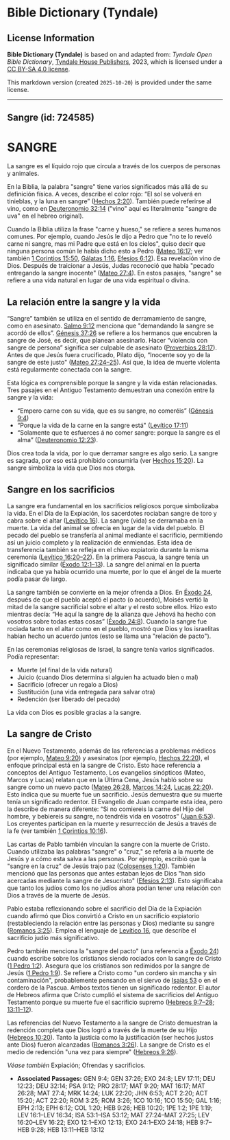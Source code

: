 # Bible Dictionary (Tyndale)

## License Information

**Bible Dictionary (Tyndale)** is based on and adapted from: _Tyndale Open Bible Dictionary_, [Tyndale House Publishers](https://tyndaleopenresources.com/), 2023, which is licensed under a [CC BY-SA 4.0 license](https://creativecommons.org/licenses/by-sa/4.0/legalcode.en).

This markdown version (created `2025-10-20`) is provided under the same license.



--------------------------------

## Sangre (id: 724585)

SANGRE
======

La sangre es el líquido rojo que circula a través de los cuerpos de personas y animales.

En la Biblia, la palabra "sangre" tiene varios significados más allá de su definición física. A veces, describe el color rojo: “El sol se volverá en tinieblas, y la luna en sangre” ([Hechos 2:20](https://ref.ly/Acts2:20)). También puede referirse al vino, como en [Deuteronomio 32:14](https://ref.ly/Deut32:14) ("vino" aquí es literalmente "sangre de uva" en el hebreo original).

Cuando la Biblia utiliza la frase "carne y hueso," se refiere a seres humanos comunes. Por ejemplo, cuando Jesús le dijo a Pedro que "no te lo reveló carne ni sangre, mas mi Padre que está en los cielos", quiso decir que ninguna persona común le había dicho esto a Pedro ([Mateo 16:17](https://ref.ly/Matt16:17); ver también [1 Corintios 15:50](https://ref.ly/1Cor15:50), [Gálatas 1:16](https://ref.ly/Gal1:16), [Efesios 6:12](https://ref.ly/Eph6:12)). Esa revelación vino de Dios. Después de traicionar a Jesús, Judas reconoció que había "pecado entregando la sangre inocente" ([Mateo 27:4](https://ref.ly/Matt27:4)). En estos pasajes, "sangre" se refiere a una vida natural en lugar de una vida espiritual o divina.

La relación entre la sangre y la vida
-------------------------------------

“Sangre” también se utiliza en el sentido de derramamiento de sangre, como en asesinato. [Salmo 9:12](https://ref.ly/Ps9:12) menciona que "demandando la sangre se acordó de ellos”. [Génesis 37:26](https://ref.ly/Gen37:26) se refiere a los hermanos que encubren la sangre de José, es decir, que planean asesinarlo. Hacer “violencia con sangre de persona” significa ser culpable de asesinato ([Proverbios 28:17](https://ref.ly/Prov28:17)). Antes de que Jesús fuera crucificado, Pilato dijo, “Inocente soy yo de la sangre de este justo" ([Mateo 27:24–25](https://ref.ly/Matt27:24-Matt27:25)). Así que, la idea de muerte violenta está regularmente conectada con la sangre.

Esta lógica es comprensible porque la sangre y la vida están relacionadas. Tres pasajes en el Antiguo Testamento demuestran una conexión entre la sangre y la vida:

* “Empero carne con su vida, que es su sangre, no comeréis” ([Génesis 9:4](https://ref.ly/Gen9:4))
* “Porque la vida de la carne en la sangre está" ([Levítico 17:11](https://ref.ly/Lev17:11))
* “Solamente que te esfuerces á no comer sangre: porque la sangre es el alma” ([Deuteronomio 12:23](https://ref.ly/Deut12:23)).

Dios crea toda la vida, por lo que derramar sangre es algo serio. La sangre es sagrada, por eso está prohibido consumirla (ver [Hechos 15:20](https://ref.ly/Acts15:20)). La sangre simboliza la vida que Dios nos otorga.

Sangre en los sacrificios
-------------------------

La sangre era fundamental en los sacrificios religiosos porque simbolizaba la vida. En el Día de la Expiación, los sacerdotes rociaban sangre de toro y cabra sobre el altar ([Levítico 16](https://ref.ly/Lev16:1-Lev16:34)). La sangre (vida) se derramaba en la muerte. La vida del animal se ofrecía en lugar de la vida del pueblo. El pecado del pueblo se transfería al animal mediante el sacrificio, permitiendo así un juicio completo y la realización de enmiendas. Esta idea de transferencia también se refleja en el chivo expiatorio durante la misma ceremonia ([Levítico 16:20–22](https://ref.ly/Lev16:20-Lev16:22)). En la primera Pascua, la sangre tenía un significado similar ([Éxodo 12:1–13](https://ref.ly/Exod12:1-Exod12:13)). La sangre del animal en la puerta indicaba que ya había ocurrido una muerte, por lo que el ángel de la muerte podía pasar de largo.

La sangre también se convierte en la mejor ofrenda a Dios. En [Éxodo 24](https://ref.ly/Exod24:1-Exod24:18), después de que el pueblo aceptó el pacto (o acuerdo), Moisés vertió la mitad de la sangre sacrificial sobre el altar y el resto sobre ellos. Hizo esto mientras decía: “He aquí la sangre de la alianza que Jehová ha hecho con vosotros sobre todas estas cosas” ([Éxodo 24:8](https://ref.ly/Exod24:8)). Cuando la sangre fue rociada tanto en el altar como en el pueblo, mostró que Dios y los israelitas habían hecho un acuerdo juntos (esto se llama una "relación de pacto").

En las ceremonias religiosas de Israel, la sangre tenía varios significados. Podía representar:

* Muerte (el final de la vida natural)
* Juicio (cuando Dios determina si alguien ha actuado bien o mal)
* Sacrificio (ofrecer un regalo a Dios)
* Sustitución (una vida entregada para salvar otra)
* Redención (ser liberado del pecado)

La vida con Dios es posible gracias a la sangre.

La sangre de Cristo
-------------------

En el Nuevo Testamento, además de las referencias a problemas médicos (por ejemplo, [Mateo 9:20](https://ref.ly/Matt9:20)) y asesinatos (por ejemplo, [Hechos 22:20](https://ref.ly/Acts22:20)), el enfoque principal está en la sangre de Cristo. Esto hace referencia a conceptos del Antiguo Testamento. Los evangelios sinópticos (Mateo, Marcos y Lucas) relatan que en la Última Cena, Jesús habló sobre su sangre como un nuevo pacto ([Mateo 26:28](https://ref.ly/Matt26:28), [Marcos 14:24](https://ref.ly/Mark14:24), [Lucas 22:20](https://ref.ly/Luke22:20)). Esto indica que su muerte fue un sacrificio. Jesús demuestra que su muerte tenía un significado redentor. El Evangelio de Juan comparte esta idea, pero la describe de manera diferente: “Si no comiereis la carne del Hijo del hombre, y bebiereis su sangre, no tendréis vida en vosotros” ([Juan 6:53](https://ref.ly/John6:53)). Los creyentes participan en la muerte y resurrección de Jesús a través de la fe (ver también [1 Corintios 10:16](https://ref.ly/1Cor10:16)).

Las cartas de Pablo también vinculan la sangre con la muerte de Cristo. Cuando utilizaba las palabras "sangre" o "cruz," se refería a la muerte de Jesús y a cómo esta salva a las personas. Por ejemplo, escribió que la "sangre en la cruz" de Jesús trajo paz ([Colosenses 1:20](https://ref.ly/Col1:20)). También mencionó que las personas que antes estaban lejos de Dios "han sido acercadas mediante la sangre de Jesucristo" ([Efesios 2:13](https://ref.ly/Eph2:13)). Esto significaba que tanto los judíos como los no judíos ahora podían tener una relación con Dios a través de la muerte de Jesús.

Pablo estaba reflexionando sobre el sacrificio del Día de la Expiación cuando afirmó que Dios convirtió a Cristo en un sacrificio expiatorio (restableciendo la relación entre las personas y Dios) mediante su sangre ([Romanos 3:25](https://ref.ly/Rom3:25)). Emplea el lenguaje de [Levítico 16](https://ref.ly/Lev16:1-Lev16:34), que describe el sacrificio judío más significativo.

Pedro también menciona la "sangre del pacto" (una referencia a [Éxodo 24](https://ref.ly/Exod24:1-Exod24:18)) cuando escribe sobre los cristianos siendo rociados con la sangre de Cristo ([1 Pedro 1:2](https://ref.ly/1Pet1:2)). Asegura que los cristianos son redimidos por la sangre de Jesús ([1 Pedro 1:9](https://ref.ly/1Pet1:19)). Se refiere a Cristo como "un cordero sin mancha y sin contaminación", probablemente pensando en el siervo de [Isaías 53](https://ref.ly/Isa53:1-Isa53:12) o en el cordero de la Pascua. Ambos textos tienen un significado redentor. El autor de Hebreos afirma que Cristo cumplió el sistema de sacrificios del Antiguo Testamento porque su muerte fue el sacrificio supremo ([Hebreos 9:7–28](https://ref.ly/Heb9:7-Heb9:28); [13:11–12](https://ref.ly/Heb13:11-Heb13:12)).

Las referencias del Nuevo Testamento a la sangre de Cristo demuestran la redención completa que Dios logró a través de la muerte de su Hijo ([Hebreos 10:20](https://ref.ly/Heb10:20)). Tanto la justicia como la justificación (ser hechos justos ante Dios) fueron alcanzadas ([Romanos 3:26](https://ref.ly/Rom3:26)). La sangre de Cristo es el medio de redención "una vez para siempre" ([Hebreos 9:26](https://ref.ly/Heb9:26)).

*Véase también* Expiación; Ofrendas y sacrificios.

* **Associated Passages:** GEN 9:4; GEN 37:26; EXO 24:8; LEV 17:11; DEU 12:23; DEU 32:14; PSA 9:12; PRO 28:17; MAT 9:20; MAT 16:17; MAT 26:28; MAT 27:4; MRK 14:24; LUK 22:20; JHN 6:53; ACT 2:20; ACT 15:20; ACT 22:20; ROM 3:25; ROM 3:26; 1CO 10:16; 1CO 15:50; GAL 1:16; EPH 2:13; EPH 6:12; COL 1:20; HEB 9:26; HEB 10:20; 1PE 1:2; 1PE 1:19; LEV 16:1–LEV 16:34; ISA 53:1–ISA 53:12; MAT 27:24–MAT 27:25; LEV 16:20–LEV 16:22; EXO 12:1–EXO 12:13; EXO 24:1–EXO 24:18; HEB 9:7–HEB 9:28; HEB 13:11–HEB 13:12

